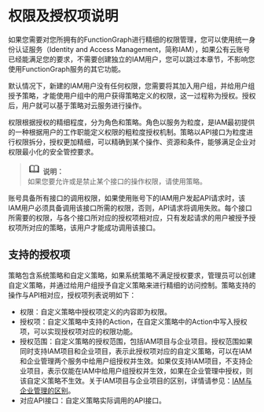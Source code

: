 # 权限及授权项说明<a name="ZH-CN_TOPIC_0170875444"></a>

如果您需要对您所拥有的FunctionGraph进行精细的权限管理，您可以使用统一身份认证服务（Identity and Access Management，简称IAM），如果公有云账号已经能满足您的要求，不需要创建独立的IAM用户，您可以跳过本章节，不影响您使用FunctionGraph服务的其它功能。

默认情况下，新建的IAM用户没有任何权限，您需要将其加入用户组，并给用户组授予策略，才能使用户组中的用户获得策略定义的权限，这一过程称为授权。授权后，用户就可以基于策略对云服务进行操作。

权限根据授权的精细程度，分为角色和策略。角色以服务为粒度，是IAM最初提供的一种根据用户的工作职能定义权限的粗粒度授权机制。策略以API接口为粒度进行权限拆分，授权更加精细，可以精确到某个操作、资源和条件，能够满足企业对权限最小化的安全管控要求。

>![](public_sys-resources/icon-note.gif) **说明：**   
>如果您要允许或是禁止某个接口的操作权限，请使用策略。  

账号具备所有接口的调用权限，如果使用账号下的IAM用户发起API请求时，该IAM用户必须具备调用该接口所需的权限，否则，API请求将调用失败。每个接口所需要的权限，与各个接口所对应的授权项相对应，只有发起请求的用户被授予授权项所对应的策略，该用户才能成功调用该接口。

## 支持的授权项<a name="section1352995463418"></a>

策略包含系统策略和自定义策略，如果系统策略不满足授权要求，管理员可以创建自定义策略，并通过给用户组授予自定义策略来进行精细的访问控制。策略支持的操作与API相对应，授权项列表说明如下：

-   权限：自定义策略中授权项定义的内容即为权限。
-   授权项：自定义策略中支持的Action，在自定义策略中的Action中写入授权项，可以实现授权项对应的权限功能。
-   授权范围：自定义策略的授权范围，包括IAM项目与企业项目。授权范围如果同时支持IAM项目和企业项目，表示此授权项对应的自定义策略，可以在IAM和企业管理两个服务中给用户组授权并生效。如果仅支持IAM项目，不支持企业项目，表示仅能在IAM中给用户组授权并生效，如果在企业管理中授权，则该自定义策略不生效。关于IAM项目与企业项目的区别，详情请参见：[IAM与企业管理的区别](https://support.huaweicloud.com/iam_faq/iam_01_0101.html)。
-   对应API接口：自定义策略实际调用的API接口。

